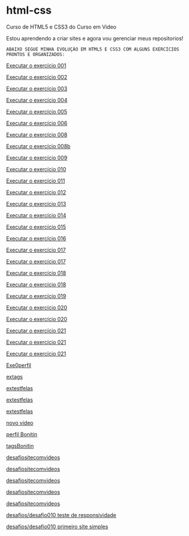 # html-css
 Curso de HTML5 e CSS3 do Curso em Video

 Estou aprendendo a criar sites e agora vou gerenciar meus repositorios!


    ABAIXO SEGUE MINHA EVOLUÇÃO EM HTML5 E CSS3 COM ALGUNS EXERCÍCIOS PRONTOS E ORGANIZADOS:



<a href="https://guijo3.github.io/html-css/exercicios/ex001/index.html">Executar o exercício 001</a>

<a href="https://guijo3.github.io/html-css/exercicios/ex002/index.html">Executar o exercício 002</a>

<a href="https://guijo3.github.io/html-css/exercicios/ex003/index.html">Executar o exercício 003</a>

<a href="https://guijo3.github.io/html-css/exercicios/ex004/index.html">Executar o exercício 004</a>

<a href="https://guijo3.github.io/html-css/exercicios/ex005/index.html">Executar o exercício 005</a>

<a href="https://guijo3.github.io/html-css/exercicios/ex006/index.html">Executar o exercício 006</a>

<a href="https://guijo3.github.io/html-css/exercicios/ex008/index.html">Executar o exercício 008</a>

<a href="https://guijo3.github.io/html-css/exercicios/ex008b/index.html">Executar o exercício 008b</a>

<a href="https://guijo3.github.io/html-css/exercicios/ex009/index.html">Executar o exercício 009</a>

<a href="https://guijo3.github.io/html-css/exercicios/ex010/index.html">Executar o exercício 010</a>

<a href="https://guijo3.github.io/html-css/exercicios/ex011/index.html">Executar o exercício 011</a>

<a href="https://guijo3.github.io/html-css/exercicios/ex012/index.html">Executar o exercício 012</a>

<a href="https://guijo3.github.io/html-css/exercicios/ex013/index.html">Executar o exercício 013</a>

<a href="https://guijo3.github.io/html-css/exercicios/ex014/index.html">Executar o exercício 014</a>

<a href="https://guijo3.github.io/html-css/exercicios/ex015/index.html">Executar o exercício 015</a>

<a href="https://guijo3.github.io/html-css/exercicios/ex016/index.html">Executar o exercício 016</a>

<a href="https://guijo3.github.io/html-css/exercicios/ex017/fonte01.html">Executar o exercício 017</a>

<a href="https://guijo3.github.io/html-css/exercicios/ex017/font02.html">Executar o exercício 017</a>

<a href="https://guijo3.github.io/html-css/exercicios/ex018/font01.html">Executar o exercício 018</a>

<a href="https://guijo3.github.io/html-css/exercicios/ex018/font02.html">Executar o exercício 018</a>

<a href="https://guijo3.github.io/html-css/exercicios/ex019/seletor01.html">Executar o exercício 019</a>

<a href="https://guijo3.github.io/html-css/exercicios/ex020/houver.html">Executar o exercício 020</a>

<a href="https://guijo3.github.io/html-css/exercicios/ex020/pseudoclasse.html">Executar o exercício 020</a>

<a href="https://guijo3.github.io/html-css/exercicios/ex021/caixa01.html">Executar o exercício 021</a>

<a href="https://guijo3.github.io/html-css/exercicios/ex021/caixa02.html">Executar o exercício 021</a>

<a href="https://guijo3.github.io/html-css/exercicios/ex021/caixa03.html">Executar o exercício 021</a>

<a href="https://guijo3.github.io/html-css/exercicios/exe0perfil/index.html">Exe0perfil</a>

<a href="https://guijo3.github.io/html-css/exercicios/extags/index.html">extags</a>

<a href="https://guijo3.github.io/html-css/exercicios/extestfelas/index.html">extestfelas</a>

<a href="https://guijo3.github.io/html-css/exercicios/extestfelas/pag002.html">extestfelas</a>

<a href="https://guijo3.github.io/html-css/exercicios/extestfelas/trux/pag003.html">extestfelas</a>

<a href="https://guijo3.github.io/html-css/exercicios/novo%20video/index.html">novo video</a>

<a href="https://guijo3.github.io/html-css/exercicios/perfilBonitin/index.html">perfil Bonitin</a>

<a href="https://guijo3.github.io/html-css/exercicios/tagsBonitin/index.html">tagsBonitin</a>

<a href="https://guijo3.github.io/html-css/exercicios/desafiositecomvideos/index.html">desafiositecomvideos</a>

<a href="https://guijo3.github.io/html-css/exercicios/desafiositecomvideos/pag002.html">desafiositecomvideos</a>

<a href="https://guijo3.github.io/html-css/exercicios/desafiositecomvideos/pag003.html">desafiositecomvideos</a>

<a href="https://guijo3.github.io/html-css/exercicios/desafiositecomvideos/pag004.html">desafiositecomvideos</a>

<a href="https://guijo3.github.io/html-css/exercicios/desafiositecomvideos/pag005.html">desafiositecomvideos</a>

<a href="https://guijo3.github.io/html-css/exercicios/desafios/desafio010/testresponsividade.html">desafios/desafio010 teste de responsividade</a>

<a href="https://guijo3.github.io/html-css/exercicios/desafios/desafio010/android.html">desafios/desafio010 primeiro site simples</a>

